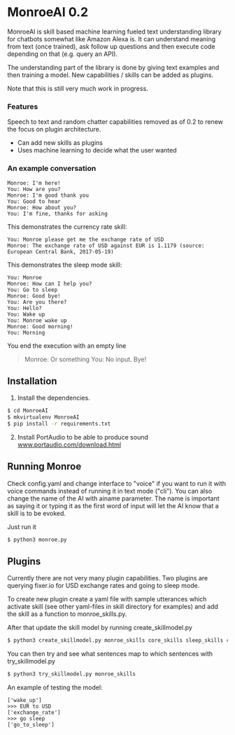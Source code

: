 # MonroeAI 0.2

MonroeAI is skill based machine learning fueled text understanding library for chatbots somewhat like Amazon Alexa is. It can understand meaning from text (once trained), ask follow up questions and then execute code depending on that (e.g. query an API).

The understanding part of the library is done by giving text examples and then training a model. New
capabilities / skills can be added as plugins.

Note that this is still very much work in progress. 

### Features

Speech to text and random chatter capabilities removed as of 0.2 to renew the focus on plugin architecture.

  - Can add new skills as plugins
  - Uses machine learning to decide what the user wanted

### An example conversation

    Monroe: I'm here!
    You: How are you?
    Monroe: I'm good thank you
    You: Good to hear
    Monroe: How about you?
    You: I'm fine, thanks for asking

This demonstrates the currency rate skill:

    You: Monroe please get me the exchange rate of USD
    Monroe: The exchange rate of USD against EUR is 1.1179 (source: European Central Bank, 2017-05-19)

This demonstrates the sleep mode skill:

    You: Monroe
    Monroe: How can I help you?
    You: Go to sleep
    Monroe: Good bye!
    You: Are you there?
    You: Hello?
    You: Wake up
    You: Monroe wake up
    Monroe: Good morning!
    You: Morning

You end the execution with an empty line

>Monroe: Or something
>You:
>No input. Bye!


## Installation

1. Install the dependencies.

```sh
$ cd MonroeAI
$ mkvirtualenv MonroeAI
$ pip install -r requirements.txt
```

2. Install PortAudio to be able to produce sound www.portaudio.com/download.html

## Running Monroe

Check config.yaml and change interface to "voice" if you want to run it with voice commands instead of running it in text mode ("cli"). You can also change the name of the AI with ainame parameter. The name is important as saying it or typing it as the first word of input will let the AI know that a skill is to be evoked.

Just run it
```sh
$ python3 monroe.py
```

## Plugins

Currently there are not very many plugin capabilities. Two plugins are querying fixer.io for USD exchange rates and going to sleep mode.

To create new plugin create a yaml file with sample utterances which activate skill (see other yaml-files in skill directory for examples) and add the skill as a function to monroe_skills.py.

After that update the skill model by running create_skillmodel.py

```sh
$ python3 create_skillmodel.py monroe_skills core_skills sleep_skills currency_skills
```

You can then try and see what sentences map to which sentences with try_skillmodel.py

```sh
$ python3 try_skillmodel.py monroe_skills
```

An example of testing the model:

```>>> How are you?
['wake_up']
>>> EUR to USD
['exchange_rate']
>>> go sleep
['go_to_sleep']
```
